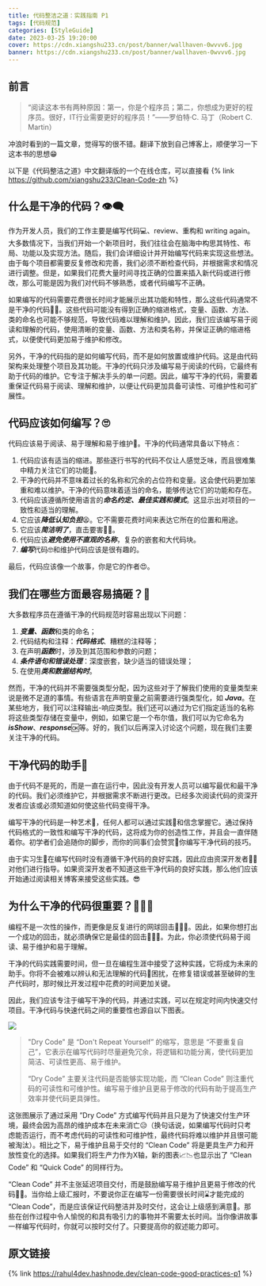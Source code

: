 ```yaml
---
title: 代码整洁之道：实践指南 P1
tags: [代码规范]
categories: [StyleGuide]
date: 2023-03-25 19:20:00
cover: https://cdn.xiangshu233.cn/post/banner/wallhaven-0wvvv6.jpg
banner: https://cdn.xiangshu233.cn/post/banner/wallhaven-0wvvv6.jpg
---
```


## 前言

> “阅读这本书有两种原因：第一，你是个程序员；第二，你想成为更好的程序员。很好，IT行业需要更好的程序员！”——罗伯特·C. 马丁（Robert C. Martin）

冲浪时看到的一篇文章，觉得写的很不错。翻译下放到自己博客上，顺便学习一下这本书的思想😁

以下是《代码整洁之道》中文翻译版的一个在线仓库，可以直接看
{% link https://github.com/xiangshu233/Clean-Code-zh %}

## 什么是干净的代码？👁‍🗨

作为开发人员，我们的工作主要是编写代码💻、review、重构和 writing again。大多数情况下，当我们开始一个新项目时，我们往往会在脑海中构思其特性、布局、功能以及实现方法。随后，我们会详细设计并开始编写代码来实现这些想法。由于每个项目都需要反复修改和完善，我们必须不断检查代码，并根据需求和情况进行调整。但是，如果我们花费大量时间寻找正确的位置来插入新代码或进行修改，那么可能是因为我们对代码不够熟悉，或者代码编写不正确。

如果编写的代码需要花费很长时间才能展示出其功能和特性，那么这些代码通常不是干净的代码🤢🤮。这些代码可能没有得到正确的缩进格式，变量、函数、方法、类的命名也可能不够规范，导致代码难以理解和维护。因此，我们应该编写易于阅读和理解的代码，使用清晰的变量、函数、方法和类名称，并保证正确的缩进格式，以便使代码更加易于维护和修改。

另外，干净的代码指的是如何编写代码，而不是如何放置或维护代码。这是由代码架构来处理整个项目及其功能。干净的代码只涉及编写易于阅读的代码，它最终有助于代码的维护。它专注于解决手头的单一问题。因此，编写干净的代码，需要着重保证代码易于阅读、理解和维护，以便让代码更加具备可读性、可维护性和可扩展性。

## 代码应该如何编写？🙄

代码应该易于阅读、易于理解和易于维护🥱。干净的代码通常具备以下特点：

1. 代码应该有适当的缩进。那些逐行书写的代码不仅让人感觉乏味，而且很难集中精力关注它们的功能🧐。
2. 干净的代码并不意味着过长的名称和冗余的占位符和变量。这会使代码更加笨重和难以维护。干净的代码意味着适当的命名，能够传达它们的功能和存在。
3. 代码应该遵循所使用语言的***命名约定、最佳实践和模式***。这显示出对项目的一致性和适当的理解。
4. 它应该***降低认知负担***😫。它不需要花费时间来表达它所在的位置和用途。
5. 它应该***简洁明了***，直击要害🏹🎯。
6. 代码应该***避免使用不直观的名称***，复杂的嵌套和大代码块。
7. ***编写***代码🤓和维护代码应该是很有趣的。

最后，代码应该像一个故事，你是它的作者😍。

## 我们在哪些方面最容易搞砸？🤮

大多数程序员在遵循干净的代码规范时容易出现以下问题：

1. ***变量、函数***和类的命名；
2. 代码结构和注释：***代码格式***、糟糕的注释等；
3. 在声明***函数***时，涉及到其范围和参数的问题；
4. ***条件语句和错误处理***：深度嵌套，缺少适当的错误处理；
5. 在使用***类和数据结构时***。

然而，干净的代码并不需要强类型分配，因为这些对于了解我们使用的变量类型来说是微不足道的事情。有些语言在声明变量之前需要进行强类型化，如 ***Java***。在某些地方，我们可以注释输出-响应类型。我们还可以通过为它们指定适当的名称将这些类型存储在变量中，例如，如果它是一个布尔值，我们可以为它命名为 ***isShow***、***response***🆗等。好的，我们以后再深入讨论这个问题，现在我们主要关注干净的代码。

## 干净代码的助手🤝

由于代码不是死的，而是一直在运行中，因此没有开发人员可以编写最优和最干净的代码。我们必须维护它，并根据需求不断进行更改。已经多次阅读代码的资深开发者应该或必须知道如何使这些代码变得干净。

编写干净的代码是一种艺术💃，任何人都可以通过实践💪和信念掌握它。通过保持代码格式的一致性和编写干净的代码，这将成为你的创造性工作，并且会一直伴随着你。初学者们会追随你的脚步，而你的同事们会赞赏👏你编写干净代码的技巧。

由于实习生👦在编写代码时没有遵循干净代码的良好实践，因此应由资深开发者👨‍💼对他们进行指导。如果资深开发者不知道这些干净代码的良好实践，那么他们应该开始通过阅读相关博客来接受这些实践。😎

## 为什么干净的代码很重要？👩🏻‍⚖️

编程不是一次性的操作，而更像是反复进行的网球回击⛹🏻‍♂️。因此，如果你想打出一个成功的回击，就必须确保它是最佳的回击🏌🏻‍♀️。为此，你必须使代码易于阅读、易于维护和易于理解。

干净的代码实践需要时间，但一旦在编程生涯中接受了这种实践，它将成为未来的助手。你将不会被难以辨认和无法理解的代码🥶困扰，在修复错误或甚至破碎的生产代码时，那时候比开发过程中花费的时间更加关键。

因此，我们应该专注于编写干净的代码，并通过实践，可以在规定时间内快速交付项目。干净代码与快速代码之间的重要性也源自以下图表。

![](https://fastly.jsdelivr.net/gh/xiangshu233/blogAssets/2023/3/clean-code.avif)

> "Dry Code" 是 “Don't Repeat Yourself” 的缩写，意思是 “不要重复自己”，它表示在编写代码时尽量避免冗余，将逻辑和功能分离，使代码更加简洁、可读性更高、易于维护。
>
> “Dry Code”  主要关注代码是否能够实现功能，而 “Clean Code” 则注重代码的可读性和可维护性。编写易于维护且更易于修改的代码有助于提高生产效率并使代码更具弹性。

这张图展示了通过采用 ”Dry Code” 方式编写代码并且只是为了快速交付生产环境，最终会因为高昂的维护成本在未来消亡😥（换句话说，如果编写代码时只考虑能否运行，而不考虑代码的可读性和可维护性，最终代码将难以维护并且很可能被淘汰）。相比之下，易于维护且易于交付的 “Clean Code” 将是更具生产力和开放性变化的选择。如果我们将生产力作为X轴，新的图表📈📉也显示出了 “Clean Code” 和 “Quick Code” 的同样行为。

“Clean Code” 并不主张延迟项目交付，而是鼓励编写易于维护且更易于修改的代码🧞‍♂️。当你给上级汇报时，不要说你正在编写一份需要很长时间⌛才能完成的 “Clean Code”，而是应该保证代码整洁并及时交付，这会让上级感到满意💋。那些在创作过程中令人愉悦的和具有吸引力的事物并不需要太长时间。当你像讲故事一样编写代码时，你就可以按时交付了。只要提高你的叙述能力即可。

## 原文链接

{% link https://rahul4dev.hashnode.dev/clean-code-good-practices-p1 %}

